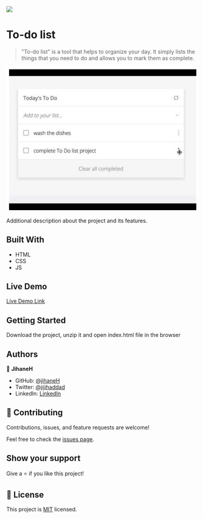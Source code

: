 ![](https://img.shields.io/badge/Microverse-blueviolet)

# To-do list

> "To-do list" is a tool that helps to organize your day. It simply lists the things that you need to do and allows you to mark them as complete.

![screenshot](./app_screenshot.png)

Additional description about the project and its features.

## Built With

- HTML
- CSS
- JS

## Live Demo

[Live Demo Link](https://jihaneh.github.io/TodoList)

## Getting Started

Download the project, unzip it and open index.html file in the browser

## Authors

👤 **JihaneH**

- GitHub: [@jihaneH](https://github.com/jihaneH)
- Twitter: [@jijihaddad](https://twitter.com/jijihaddad)
- LinkedIn: [LinkedIn](https://linkedin.com/in/jihane-haddad/)

## 🤝 Contributing

Contributions, issues, and feature requests are welcome!

Feel free to check the [issues page](../../issues/).

## Show your support

Give a ⭐️ if you like this project!

## 📝 License

This project is [MIT](./MIT.md) licensed.
